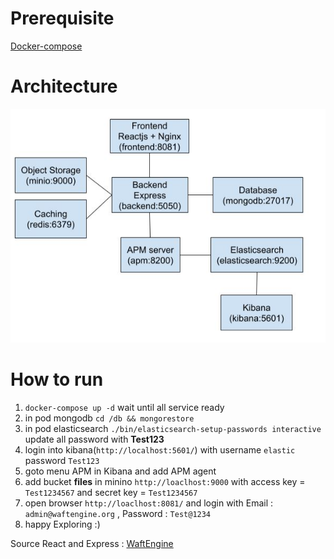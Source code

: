 # Prerequisite 
[Docker-compose](https://docs.docker.com/compose/install/)

# Architecture 
![alt](https://github.com/HamimSazadah/mern_stack/blob/master/images/architectur.jpg)

# How to run
1. `docker-compose up -d` wait until all service ready
2. in pod mongodb `cd /db && mongorestore`
3. in pod elasticsearch `./bin/elasticsearch-setup-passwords interactive` update all password with **Test123**
4. login into kibana(`http://localhost:5601/`) with username `elastic` password `Test123`
5. goto menu APM in Kibana and add APM agent
6. add bucket **files** in minino `http://loaclhost:9000` with access key = `Test1234567` and secret key = `Test1234567`
7. open browser `http://loaclhost:8081/` and login with Email : `admin@waftengine.org` , Password : `Test@1234`
8. happy Exploring :)


Source React and Express :  [WaftEngine](https://github.com/WaftTech/WaftEngine)
